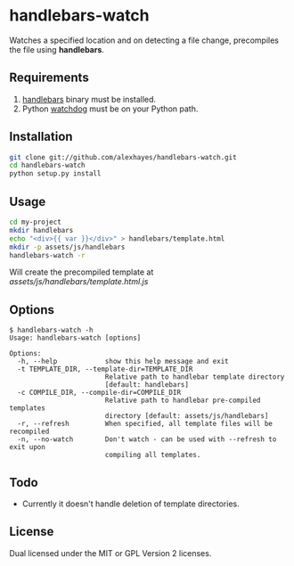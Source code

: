 # handlebars-watch

Watches a specified location and on detecting a file change, precompiles the file
using **handlebars**.  

## Requirements

1. [handlebars](http://handlebarsjs.com/precompilation.html) binary must be installed.
2. Python [watchdog](http://packages.python.org/watchdog/) must be on your Python path.

## Installation

```bash
git clone git://github.com/alexhayes/handlebars-watch.git
cd handlebars-watch
python setup.py install
```

## Usage

```bash
cd my-project
mkdir handlebars
echo "<div>{{ var }}</div>" > handlebars/template.html
mkdir -p assets/js/handlebars
handlebars-watch -r
```

Will create the precompiled template at _assets/js/handlebars/template.html.js_

## Options

	$ handlebars-watch -h
	Usage: handlebars-watch [options]
	
	Options:
	  -h, --help            show this help message and exit
	  -t TEMPLATE_DIR, --template-dir=TEMPLATE_DIR
	                        Relative path to handlebar template directory
	                        [default: handlebars]
	  -c COMPILE_DIR, --compile-dir=COMPILE_DIR
	                        Relative path to handlebar pre-compiled templates
	                        directory [default: assets/js/handlebars]
	  -r, --refresh         When specified, all template files will be recompiled
	  -n, --no-watch        Don't watch - can be used with --refresh to exit upon
	                        compiling all templates.

## Todo

- Currently it doesn't handle deletion of template directories. 

## License

Dual licensed under the MIT or GPL Version 2 licenses.
